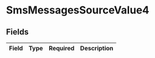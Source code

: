 # SmsMessagesSourceValue4


## Fields

| Field       | Type        | Required    | Description |
| ----------- | ----------- | ----------- | ----------- |